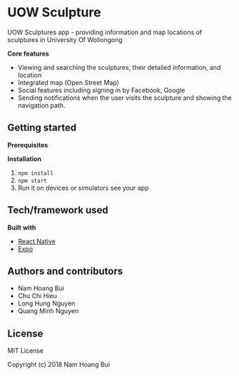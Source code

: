 # UOW Sculpture
UOW Sculptures app - providing information and map locations of sculptures in University Of Wollongong

__Core features__
* Viewing and searching the sculptures, their detailed information, and location
* Integrated map (Open Street Map)
* Social features including signing in by Facebook, Google
* Sending notifications when the user visits the sculpture and showing the navigation path.

## Getting started

__Prerequisites__

__Installation__
1. ```npm install```
2. ```npm start ```
3. Run it on devices or simulators see your app

## Tech/framework used
__Built with__
* [React Native](https://facebook.github.io/react-native/)
* [Expo](https://expo.io)

## Authors and contributors
* Nam Hoang Bui
* Chu Chi Hieu
* Long Hung Nguyen
* Quang Minh Nguyen

## License
MIT License

Copyright (c) 2018 Nam Hoang Bui

